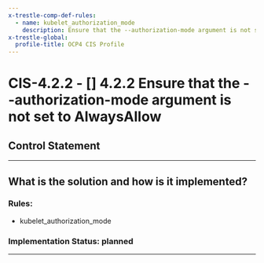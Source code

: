 ```yaml
---
x-trestle-comp-def-rules:
  - name: kubelet_authorization_mode
    description: Ensure that the --authorization-mode argument is not set to AlwaysAllow
x-trestle-global:
  profile-title: OCP4 CIS Profile
---
```


# CIS-4.2.2 - \[\] 4.2.2 Ensure that the --authorization-mode argument is not set to AlwaysAllow

## Control Statement

______________________________________________________________________

## What is the solution and how is it implemented?

<!-- For implementation status enter one of: implemented, partial, planned, alternative, not-applicable -->

<!-- Note that the list of rules under ### Rules: is read-only and changes will not be captured after assembly to JSON -->

### Rules:

  - kubelet_authorization_mode

### Implementation Status: planned

______________________________________________________________________
